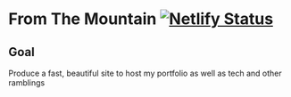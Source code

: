 # From The Mountain [![Netlify Status](https://api.netlify.com/api/v1/badges/742b9acc-858c-4bf9-9670-3a289ea35bf1/deploy-status)](https://app.netlify.com/sites/fromthemountain/deploys)

## Goal
Produce a fast, beautiful site to host my portfolio as well as tech and other ramblings

